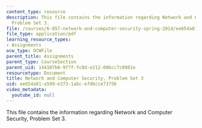 ```yaml
---
content_type: resource
description: This file contains the information regarding Network and Computer Security,
  Problem Set 3.
file: /courses/6-857-network-and-computer-security-spring-2014/ee654a81a599e3731abce7dbcce73756_MIT6_857S14_ps3.pdf
file_type: application/pdf
learning_resource_types:
- Assignments
ocw_type: OCWFile
parent_title: Assignments
parent_type: CourseSection
parent_uid: 144107b0-9f7f-fc0d-e212-00bcc7c0981e
resourcetype: Document
title: Network and Computer Security, Problem Set 3
uid: ee654a81-a599-e373-1abc-e7dbcce73756
video_metadata:
  youtube_id: null
---
```

This file contains the information regarding Network and Computer Security, Problem Set 3.